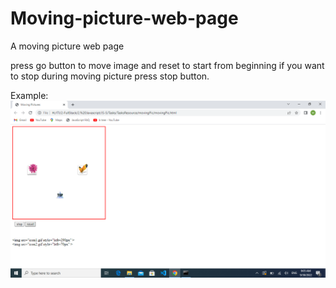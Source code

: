 # Moving-picture-web-page
 A moving picture web page 
 
 press go button to move image and reset to start from beginning if you want to stop during moving picture press stop button.
 
 Example:
 ![alt text](./Untitled.png)

 
